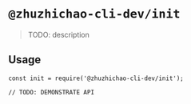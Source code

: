 # `@zhuzhichao-cli-dev/init`

> TODO: description

## Usage

```
const init = require('@zhuzhichao-cli-dev/init');

// TODO: DEMONSTRATE API
```
